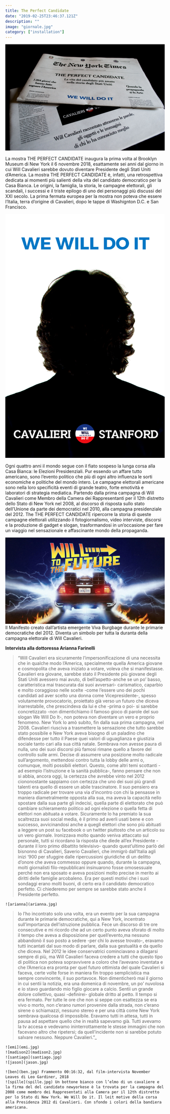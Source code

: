 ```yaml
---
title: The Perfect Candidate
date: "2019-02-25T23:46:37.121Z"
description: ""
image: "giornale.jpg"
category: ["installation"]
---
```


![giornale](giornale.jpg)

La mostra THE PERFECT CANDIDATE inaugura la prima volta al Brooklyn Museum di New York il 6 novembre 2018, esattamente sei anni dal giorno in cui Will Cavalieri sarebbe dovuto diventare Presidente degli Stati Uniti d’America.
La mostra THE PERFECT CANDIDATE è, infatti, una retrospettiva dedicata ai momenti più salienti della vita del candidato democratico per la Casa Bianca.
Le origini, la famiglia, la storia, le campagne elettorali, gli scandali, i successi e il triste epilogo di uno dei personaggi più discussi del XXI secolo.
La prima fermata europea per la mostra non poteva che essere l’Italia, terra d’origine di Cavalieri, dopo le tappe di Washignton D.C. e San Francisco.

![cavalieri](obama_like.jpg)

Ogni quattro anni il mondo segue con il fiato sospeso la lunga corsa alla Casa Bianca: le Elezioni Presidenziali. Pur essendo un affare tutto americano, sono l’evento politico che più di ogni altro influenza le sorti economiche e politiche del mondo intero. Le campagne elettorali americane sono nella loro specificità eventi di grande teatro, forte emotività e laboratori di strategia mediatica.
Partendo dalla prima campagna di Will Cavalieri come Membro della Camera dei Rappresentanti per il 12th distretto dello Stato di New York nel 2008, al discorso di risposta sullo stato dell’Unione da parte dei democratici nel 2010, alla campagna presidenziale del 2012. The THE PERFECT CANDIDATE ripercorre la storia di queste campagne elettorali utilizzando il fotogiornalismo, video interviste, discorsi e la produzione di gadget e slogan, trasformandosi in un’occasione per fare un viaggio nel sensazionale e affascinante mondo della propaganda.

![back_to_the_future](back_to_the_future.jpg) Il Manifesto creato dall’artista emergente Viva Burgbage durante le primarie democratiche del 2012. Diventa un simbolo per tutta la duranta della campagna elettorale di Will Cavalieri.

**Intervista alla dottoressa Arianna Farinelli**
>“Will Cavalieri era sicuramente l’impersonificazione di una necessita che in qualche modo l’America, specialmente quella America giovane e cosmopolita che aveva iniziato a votare, voleva che si manifestasse.
Cavalieri era giovane, sarebbe stato il Presidente più giovane degli Stati Uniti avessero mai avuto, di bell’aspetto-anche se un po’ basso, caratteristica mai trascurata dai suoi avversari- carismatico, caparbio e molto coraggioso nelle scelte -come l’essere uno dei pochi candidati ad aver scelto una donna come Vicepresidente-, spesso volutamente provocatorio, proiettato già verso un futuro che diceva inarrestabile, che prescindeva da lui e che -prima o poi- si sarebbe concretizzato -non dimentichiamo il famoso gioco di parole del suo slogan We Will Do It-, non poteva non diventare un vero e proprio fenomeno.
New York lo amò subito, fin dalla sua prima campagna, nel 2008. Cavalieri riusciva a trasmettere la sensazione che tutto sarebbe stato possibile e New York aveva bisogno di un paladino che difendesse per tutto il Paese quei valori di uguaglianza e giustizia sociale tanto cari alla sua città natale.
Sembrava non avesse paura di nulla, uno dei suoi discorsi più famosi rimane quello a favore del controllo sulle armi. Decise di assumere una posizione molto radicale sull’argomento, mettendosi contro tutta la lobby delle armi o, comunque, molti possibili elettori.
Questo, come altri temi scottanti -ad esempio l’istruzione e la sanità pubblica-, fanno pensare che non si abbia, ancora oggi, la certezza che avrebbe vinto nel 2012 ciononostante sappiamo con certezza che uno dei suoi più grandi talenti era quello di essere un abile trascinatore. Il suo pensiero era troppo radicale per trovare una via d’incontro con chi la pensasse in maniera diametralmente opposta alla sua, ma aveva la capacità nello spostare dalla sua parte gli indecisi, quella parte di elettorato che può cambiare schieramento politico ad ogni elezione o quella fetta di elettori non abituata a votare. Sicuramente lo ha premiato la sua scaltrezza suoi social media, è il primo ad averli usati bene e con successo, avvicinandosi anche a quegli elettori che sono più abituati a leggere un post su facebook o un twitter piuttosto che un articolo su un vero giornale.
Ironizzava molto quando veniva attaccato sul personale, tutti si ricordano la risposta che diede all’ex Presidente -durante il loro primo dibattito televisivo- quando quest’ultimo parlò del bisnonno di Cavalieri, Saverio Cavalieri, che immigrò dall’Italia agli inizi ‘900 per sfuggire dalle ripercussioni giuridiche di un delitto d’onore che aveva commesso oppure quando, durante la campagna, molti giornalisti filo-repubblicani insinuarono fosse omosessuale perché non era sposato e aveva posizioni molto precise in merito ai diritti delle famiglie arcobaleno.
Era per questi motivi che i suoi sondaggi erano molti buoni, di certo era il candidato democratico perfetto. Ci chiederemo per sempre se sarebbe stato anche il Presidente perfetto.


```grid|1
![arianna](arianna.jpg)
```

>Io l’ho incontrato solo una volta, era un evento per la sua campagna durante le primarie democratiche, qui a New York, incentrato sull’importanza dell’istruzione pubblica. Fece un discorso di tre ore consecutive e mi ricordo che ad un certo punto aveva sforato di molto il tempo che aveva a disposizione per quell’evento,ma nessuno abbandonò il suo posto a sedere -per chi lo avesse trovato-, eravamo tutti incantati dal suo modo di parlare, dalla sua gestualità e da quello che diceva.
Nel 2012 le idee conservatrici cominciavano a dilagarsi sempre di più, ma Will Cavalieri faceva credere a tutti che questo tipo di politica non poteva sopravvivere a coloro che l’avevano inventata e che l’America era pronta per quel futuro ottimista del quale Cavalieri si faceva, certe volte forse in maniera fin troppo semplicistica ma sempre convincente, il suo portavoce.
Non dimenticherò mai il giorno in cui sentii la notizia, era una domenica di novembre, un po’ nuvolosa e io stavo guardando mio figlio giocare a calcio. Sentii un grande dolore collettivo, quasi -definirei- globale dritto al petto. Il tempo si era fermato. Per tutte le ore che non si seppe con esattezza se era vivo o morto, non c’erano rumori provenire dalla strada, non c’erano sirene o schiamazzi, nessuno stereo e per una città come New York sembrava qualcosa di impossibile. Eravamo tutti in attesa, tutti in pausa ad aspettare quello che in realtà sapevamo già. Tutti avevamo la tv accesa e vedevamo ininterrottamente le stesse immagini che non facevano altro che ripetersi; da quell’incidente non si sarebbe potuto salvare nessuno. Neppure Cavalieri.”_

```grid|4| Alcuni fotogrammi dal documentario The Demillennials, 2012 di Ian Lee
![emi](emi.jpg)
![madison2](madison2.jpg)
![santiago](santiago.jpg)
![jason](jason.jpg)
```

```grid|2
![ben](ben.jpg) Frammento 00:16:32, dal film-intervista November Leaves di Leo Gardiner, 2018
![spille](spille.jpg) Un bottone bianco con l’elmo di un cavaliere e la firma del del candidato newyorkese è la trovata per la campagna del 2008 come membro dei Rappresentati alla Camera per il 12th distretto per lo Stato di New York. We Will Do it. Il leit motive della corsa alla Presidenza 2012 di Cavalieri. Con sfondo i colori della bandiera americana.
```



